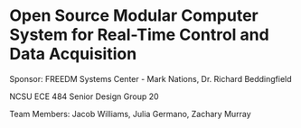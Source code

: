 #  Open Source Modular Computer System for Real-Time Control and Data Acquisition

Sponsor: FREEDM Systems Center - Mark Nations, Dr. Richard Beddingfield

NCSU ECE 484 Senior Design Group 20

Team Members: Jacob Williams, Julia Germano, Zachary Murray


